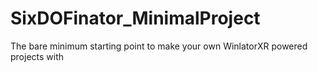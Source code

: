# SixDOFinator_MinimalProject
The bare minimum starting point to make your own WinlatorXR powered projects with
